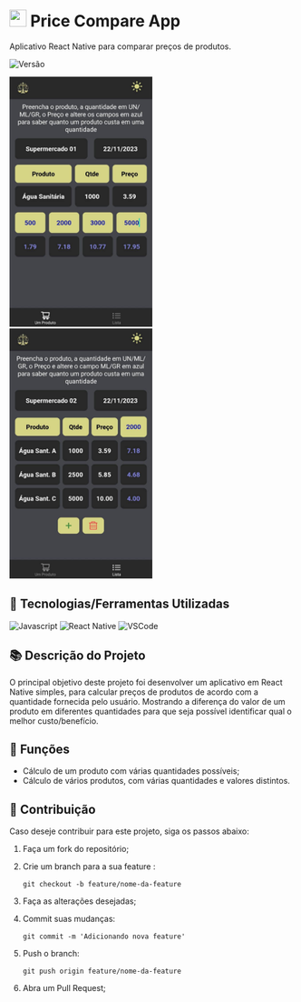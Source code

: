 # <img src="https://cdn.jsdelivr.net/gh/devicons/devicon/icons/react/react-original.svg" width="30" height="30" /> Price Compare App

Aplicativo React Native para comparar preços de produtos.

![Versão](https://img.shields.io/badge/version-1.0.0-blue)

<img src="src/images/prints/print_02.jpeg" alt="Print Screen" height=440> <img src="src/images/prints/print_01.jpeg" alt="Print Screen" height=440>

## 🔧 Tecnologias/Ferramentas Utilizadas

![Javascript](https://img.shields.io/badge/JavaScript-F7DF1E?style=for-the-badge&logo=javascript&logoColor=black)
![React Native](https://img.shields.io/badge/React_Native-20232A?style=for-the-badge&logo=react&logoColor=61DAFB)
![VSCode](https://img.shields.io/badge/VS%20Code-blue?style=for-the-badge&logo=visual-studio-code&logoColor=white)

## 📚 Descrição do Projeto

O principal objetivo deste projeto foi desenvolver um aplicativo em React Native simples, para calcular preços de produtos de acordo com a quantidade fornecida pelo usuário. Mostrando a diferença do valor de um produto em diferentes quantidades para que seja possível identificar qual o melhor custo/benefício.

## 🎯 Funções

- Cálculo de um produto com várias quantidades possíveis;
- Cálculo de vários produtos, com várias quantidades e valores distintos.

## 👥 Contribuição

Caso deseje contribuir para este projeto, siga os passos abaixo:

1. Faça um fork do repositório;

2. Crie um branch para a sua feature :
   ```
   git checkout -b feature/nome-da-feature
   ```
3. Faça as alterações desejadas;

4. Commit suas mudanças:

   ```
   git commit -m 'Adicionando nova feature'
   ```

5. Push o branch:

   ```
   git push origin feature/nome-da-feature
   ```

6. Abra um Pull Request;
